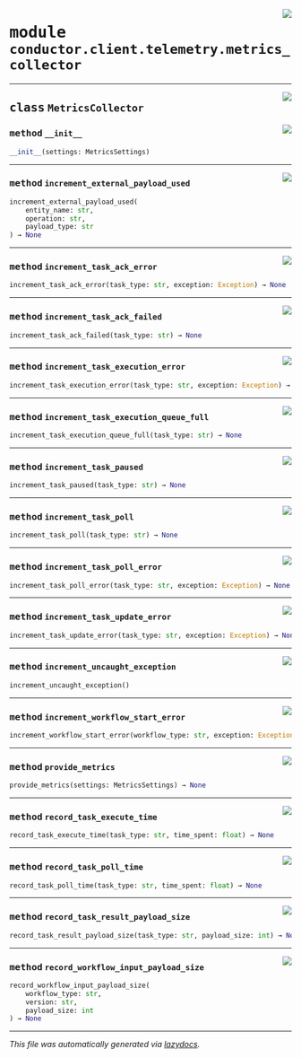 <!-- markdownlint-disable -->

<a href="../src/conductor/client/telemetry/metrics_collector.py#L0"><img align="right" style="float:right;" src="https://img.shields.io/badge/-source-cccccc?style=flat-square"></a>

# <kbd>module</kbd> `conductor.client.telemetry.metrics_collector`






---

<a href="../src/conductor/client/telemetry/metrics_collector.py#L23"><img align="right" style="float:right;" src="https://img.shields.io/badge/-source-cccccc?style=flat-square"></a>

## <kbd>class</kbd> `MetricsCollector`




<a href="../src/conductor/client/telemetry/metrics_collector.py#L29"><img align="right" style="float:right;" src="https://img.shields.io/badge/-source-cccccc?style=flat-square"></a>

### <kbd>method</kbd> `__init__`

```python
__init__(settings: MetricsSettings)
```








---

<a href="../src/conductor/client/telemetry/metrics_collector.py#L135"><img align="right" style="float:right;" src="https://img.shields.io/badge/-source-cccccc?style=flat-square"></a>

### <kbd>method</kbd> `increment_external_payload_used`

```python
increment_external_payload_used(
    entity_name: str,
    operation: str,
    payload_type: str
) → None
```





---

<a href="../src/conductor/client/telemetry/metrics_collector.py#L115"><img align="right" style="float:right;" src="https://img.shields.io/badge/-source-cccccc?style=flat-square"></a>

### <kbd>method</kbd> `increment_task_ack_error`

```python
increment_task_ack_error(task_type: str, exception: Exception) → None
```





---

<a href="../src/conductor/client/telemetry/metrics_collector.py#L106"><img align="right" style="float:right;" src="https://img.shields.io/badge/-source-cccccc?style=flat-square"></a>

### <kbd>method</kbd> `increment_task_ack_failed`

```python
increment_task_ack_failed(task_type: str) → None
```





---

<a href="../src/conductor/client/telemetry/metrics_collector.py#L96"><img align="right" style="float:right;" src="https://img.shields.io/badge/-source-cccccc?style=flat-square"></a>

### <kbd>method</kbd> `increment_task_execution_error`

```python
increment_task_execution_error(task_type: str, exception: Exception) → None
```





---

<a href="../src/conductor/client/telemetry/metrics_collector.py#L61"><img align="right" style="float:right;" src="https://img.shields.io/badge/-source-cccccc?style=flat-square"></a>

### <kbd>method</kbd> `increment_task_execution_queue_full`

```python
increment_task_execution_queue_full(task_type: str) → None
```





---

<a href="../src/conductor/client/telemetry/metrics_collector.py#L87"><img align="right" style="float:right;" src="https://img.shields.io/badge/-source-cccccc?style=flat-square"></a>

### <kbd>method</kbd> `increment_task_paused`

```python
increment_task_paused(task_type: str) → None
```





---

<a href="../src/conductor/client/telemetry/metrics_collector.py#L52"><img align="right" style="float:right;" src="https://img.shields.io/badge/-source-cccccc?style=flat-square"></a>

### <kbd>method</kbd> `increment_task_poll`

```python
increment_task_poll(task_type: str) → None
```





---

<a href="../src/conductor/client/telemetry/metrics_collector.py#L77"><img align="right" style="float:right;" src="https://img.shields.io/badge/-source-cccccc?style=flat-square"></a>

### <kbd>method</kbd> `increment_task_poll_error`

```python
increment_task_poll_error(task_type: str, exception: Exception) → None
```





---

<a href="../src/conductor/client/telemetry/metrics_collector.py#L125"><img align="right" style="float:right;" src="https://img.shields.io/badge/-source-cccccc?style=flat-square"></a>

### <kbd>method</kbd> `increment_task_update_error`

```python
increment_task_update_error(task_type: str, exception: Exception) → None
```





---

<a href="../src/conductor/client/telemetry/metrics_collector.py#L70"><img align="right" style="float:right;" src="https://img.shields.io/badge/-source-cccccc?style=flat-square"></a>

### <kbd>method</kbd> `increment_uncaught_exception`

```python
increment_uncaught_exception()
```





---

<a href="../src/conductor/client/telemetry/metrics_collector.py#L146"><img align="right" style="float:right;" src="https://img.shields.io/badge/-source-cccccc?style=flat-square"></a>

### <kbd>method</kbd> `increment_workflow_start_error`

```python
increment_workflow_start_error(workflow_type: str, exception: Exception) → None
```





---

<a href="../src/conductor/client/telemetry/metrics_collector.py#L35"><img align="right" style="float:right;" src="https://img.shields.io/badge/-source-cccccc?style=flat-square"></a>

### <kbd>method</kbd> `provide_metrics`

```python
provide_metrics(settings: MetricsSettings) → None
```





---

<a href="../src/conductor/client/telemetry/metrics_collector.py#L187"><img align="right" style="float:right;" src="https://img.shields.io/badge/-source-cccccc?style=flat-square"></a>

### <kbd>method</kbd> `record_task_execute_time`

```python
record_task_execute_time(task_type: str, time_spent: float) → None
```





---

<a href="../src/conductor/client/telemetry/metrics_collector.py#L177"><img align="right" style="float:right;" src="https://img.shields.io/badge/-source-cccccc?style=flat-square"></a>

### <kbd>method</kbd> `record_task_poll_time`

```python
record_task_poll_time(task_type: str, time_spent: float) → None
```





---

<a href="../src/conductor/client/telemetry/metrics_collector.py#L167"><img align="right" style="float:right;" src="https://img.shields.io/badge/-source-cccccc?style=flat-square"></a>

### <kbd>method</kbd> `record_task_result_payload_size`

```python
record_task_result_payload_size(task_type: str, payload_size: int) → None
```





---

<a href="../src/conductor/client/telemetry/metrics_collector.py#L156"><img align="right" style="float:right;" src="https://img.shields.io/badge/-source-cccccc?style=flat-square"></a>

### <kbd>method</kbd> `record_workflow_input_payload_size`

```python
record_workflow_input_payload_size(
    workflow_type: str,
    version: str,
    payload_size: int
) → None
```








---

_This file was automatically generated via [lazydocs](https://github.com/ml-tooling/lazydocs)._

